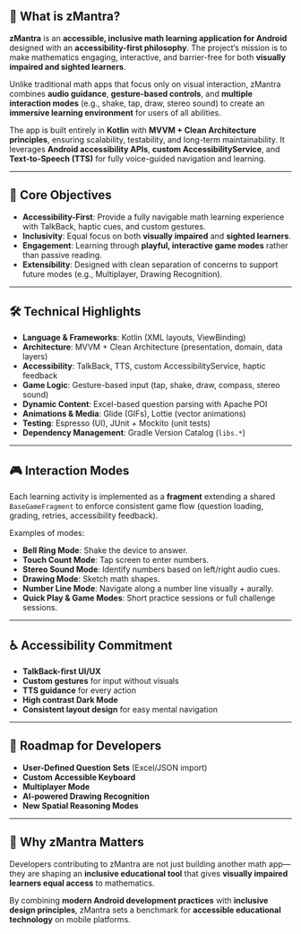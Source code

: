 
## 📖 What is zMantra?

**zMantra** is an **accessible, inclusive math learning application for Android** designed with an **accessibility-first philosophy**. The project’s mission is to make mathematics engaging, interactive, and barrier-free for both **visually impaired and sighted learners**.

Unlike traditional math apps that focus only on visual interaction, zMantra combines **audio guidance**, **gesture-based controls**, and **multiple interaction modes** (e.g., shake, tap, draw, stereo sound) to create an **immersive learning environment** for users of all abilities.

The app is built entirely in **Kotlin** with **MVVM + Clean Architecture principles**, ensuring scalability, testability, and long-term maintainability. It leverages **Android accessibility APIs**, **custom AccessibilityService**, and **Text-to-Speech (TTS)** for fully voice-guided navigation and learning.

---

## 🎯 Core Objectives

* **Accessibility-First**: Provide a fully navigable math learning experience with TalkBack, haptic cues, and custom gestures.
* **Inclusivity**: Equal focus on both **visually impaired** and **sighted learners**.
* **Engagement**: Learning through **playful, interactive game modes** rather than passive reading.
* **Extensibility**: Designed with clean separation of concerns to support future modes (e.g., Multiplayer, Drawing Recognition).

---

## 🛠️ Technical Highlights

* **Language & Frameworks**: Kotlin (XML layouts, ViewBinding)
* **Architecture**: MVVM + Clean Architecture (presentation, domain, data layers)
* **Accessibility**: TalkBack, TTS, custom AccessibilityService, haptic feedback
* **Game Logic**: Gesture-based input (tap, shake, draw, compass, stereo sound)
* **Dynamic Content**: Excel-based question parsing with Apache POI
* **Animations & Media**: Glide (GIFs), Lottie (vector animations)
* **Testing**: Espresso (UI), JUnit + Mockito (unit tests)
* **Dependency Management**: Gradle Version Catalog (`libs.*`)

---

## 🎮 Interaction Modes

Each learning activity is implemented as a **fragment** extending a shared `BaseGameFragment` to enforce consistent game flow (question loading, grading, retries, accessibility feedback).

Examples of modes:

* **Bell Ring Mode**: Shake the device to answer.
* **Touch Count Mode**: Tap screen to enter numbers.
* **Stereo Sound Mode**: Identify numbers based on left/right audio cues.
* **Drawing Mode**: Sketch math shapes.
* **Number Line Mode**: Navigate along a number line visually + aurally.
* **Quick Play & Game Modes**: Short practice sessions or full challenge sessions.

---

## ♿ Accessibility Commitment

* **TalkBack-first UI/UX**
* **Custom gestures** for input without visuals
* **TTS guidance** for every action
* **High contrast Dark Mode**
* **Consistent layout design** for easy mental navigation

---

## 🔮 Roadmap for Developers

* **User-Defined Question Sets** (Excel/JSON import)
* **Custom Accessible Keyboard**
* **Multiplayer Mode**
* **AI-powered Drawing Recognition**
* **New Spatial Reasoning Modes**

---

## 📌 Why zMantra Matters

Developers contributing to zMantra are not just building another math app—they are shaping an **inclusive educational tool** that gives **visually impaired learners equal access** to mathematics.

By combining **modern Android development practices** with **inclusive design principles**, zMantra sets a benchmark for **accessible educational technology** on mobile platforms.

